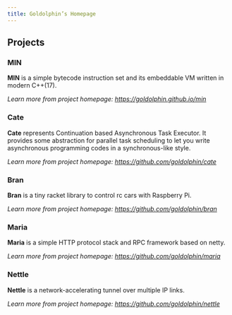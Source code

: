 ```yaml
---
title: Goldolphin’s Homepage
---
```


## Projects

### MIN
   **MIN** is a simple bytecode instruction set and its embeddable VM written in modern C++(17).
   
*Learn more from project homepage: <https://goldolphin.github.io/min>*

### Cate
   **Cate** represents Continuation based Asynchronous Task Executor. It provides some abstraction for parallel task scheduling to let you write asynchronous programming codes in a synchronous-like style.

*Learn more from project homepage: <https://github.com/goldolphin/cate>*

### Bran
   **Bran** is a tiny racket library to control rc cars with Raspberry Pi.

*Learn more from project homepage: <https://github.com/goldolphin/bran>*

### Maria
   **Maria** is a simple HTTP protocol stack and RPC framework based on netty.

*Learn more from project homepage: <https://github.com/goldolphin/maria>*

### Nettle
   **Nettle** is a network-accelerating tunnel over multiple IP links.

*Learn more from project homepage: <https://github.com/goldolphin/nettle>*
